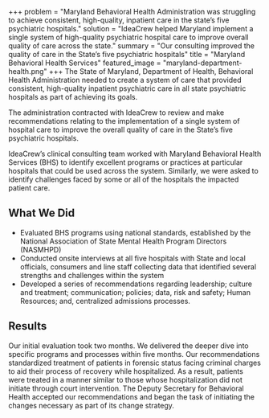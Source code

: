 +++
problem = "Maryland Behavioral Health Administration was struggling to achieve consistent, high-quality, inpatient care in the state’s five psychiatric hospitals."
solution = "IdeaCrew helped Maryland implement a single system of high-quality psychiatric hospital care to improve overall quality of care across the state."
summary = "Our consulting improved the quality of care in the State’s five psychiatric hospitals"
title = "Maryland Behavioral Health Services"
featured_image = "maryland-department-health.png"
+++
The State of Maryland, Department of Health, Behavioral Health Administration needed to create a system of care that provided consistent, high-quality inpatient psychiatric care in all state psychiatric hospitals as part of achieving its goals.  
  
The administration contracted with IdeaCrew to review and make recommendations relating to the implementation of a single system of hospital care to improve the overall quality of care in the State’s five psychiatric hospitals.   
  
IdeaCrew’s clinical consulting team worked with Maryland Behavioral Health Services (BHS) to identify excellent programs or practices at particular hospitals that could be used across the system. Similarly, we were asked to identify challenges faced by some or all of the hospitals the impacted patient care. 

## What We Did

* Evaluated BHS programs using national standards, established by the National Association of State Mental Health Program Directors (NASMHPD)
* Conducted onsite interviews at all five hospitals with State and local officials, consumers and line staff collecting data that identified several strengths and challenges within the system
* Developed a series of recommendations regarding leadership; culture and treatment; communication; policies; data, risk and safety; Human Resources; and, centralized admissions processes.

## Results

Our initial evaluation took two months. We delivered the deeper dive into specific programs and processes within five months. Our recommendations standardized treatment of patients in forensic status facing criminal charges to aid their process of recovery while hospitalized. As a result, patients were treated in a manner similar to those whose hospitalization did not initiate through court intervention. The Deputy Secretary for Behavioral Health accepted our recommendations and began the task of initiating the changes necessary as part of its change strategy.

